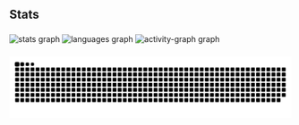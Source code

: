 <h2 align="left">Stats</h2>

###

<div align="left">
  <img src="https://github-readme-stats.vercel.app/api?username=Carlos9852&hide_title=false&hide_rank=false&show_icons=true&include_all_commits=true&count_private=true&disable_animations=false&theme=gruvbox&locale=en&hide_border=false&order=1" height="160" alt="stats graph"  />
  <img src="https://github-readme-stats.vercel.app/api/top-langs?username=Carlos9852&locale=en&hide_title=false&layout=compact&card_width=320&langs_count=6&theme=gruvbox&hide_border=false&order=2" height="160" alt="languages graph"  />
  <img src="https://github-readme-activity-graph.vercel.app/graph?username=Carlos9852&radius=16&theme=gruvbox&area=true&order=5&hide_border=false" height="300" alt="activity-graph graph"  />
</div>

###

<img src="https://raw.githubusercontent.com/Carlos9852/Carlos9852/output/snake.svg" alt="Snake animation" />

###
